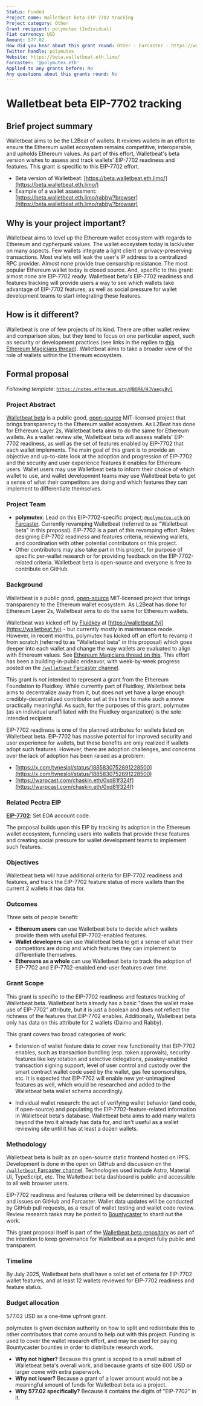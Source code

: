 ```yaml
---
Status: Funded
Project name: Walletbeat beta EIP-7702 tracking
Project category: Other
Grant recipient: polymutex (Individual)
Fiat currency: USD
Amount: 577.02
How did you hear about this grant round: Other - Farcaster - https://warpcast.com/ef-esp/0xbe473fa9
Twitter handle: polymutex
Website: https://beta.walletbeat.eth.limo/
Farcaster: '@polymutex.eth'
Applied to any grants before: No
Any questions about this grants round: No
---
```


# Walletbeat beta EIP-7702 tracking

## Brief project summary

Walletbeat aims to be the L2Beat of wallets. It reviews wallets in an effort to ensure the Ethereum wallet ecosystem remains competitive, interoperable, and upholds Ethereum values. As part of this effort, Walletbeat's beta version wishes to assess and track wallets' EIP-7702 readiness and features. This grant is specific to this EIP-7702 effort.

- Beta version of Walletbeat: [https://beta.walletbeat.eth.limo/](https://beta.walletbeat.eth.limo/)
- Example of a wallet assessment: [https://beta.walletbeat.eth.limo/rabby/?browser](https://beta.walletbeat.eth.limo/rabby/?browser)

## Why is your project important?

Walletbeat aims to level up the Ethereum wallet ecosystem with regards to Ethereum and cypherpunk values. The wallet ecosystem today is lackluster on many aspects. Few wallets integrate a light client or privacy-preserving transactions. Most wallets will leak the user's IP address to a centralized RPC provider. Almost none provide true censorship resistance. The most popular Ethereum wallet today is closed source. And, specific to this grant: almost none are EIP-7702 ready. Walletbeat beta's EIP-7702 readiness and features tracking will provide users a way to see which wallets take advantage of EIP-7702 features, as well as social pressure for wallet development teams to start integrating these features.

## How is it different?

Walletbeat is one of few projects of its kind. There are other wallet review and comparison sites, but they tend to focus on one particular aspect, such as security or development practices (see links in the replies to [this Ethereum Magicians thread](https://ethereum-magicians.org/t/making-ethereum-alignment-legible-wallets/21841)). Walletbeat aims to take a broader view of the role of wallets within the Ethereum ecosystem.

## Formal proposal

_Following template_: [`https://notes.ethereum.org/@BOR4/HJVaegyByl`](https://notes.ethereum.org/@BOR4/HJVaegyByl)

### Project Abstract

[Walletbeat beta](https://beta.walletbeat.eth.limo/) is a public good, [open-source](https://github.com/fluidkey/walletbeat) MIT-licensed project that brings transparency to the Ethereum wallet ecosystem. As L2Beat has done for Ethereum Layer 2s, Walletbeat beta aims to do the same for Ethereum wallets. As a wallet review site, Walletbeat beta will assess wallets' EIP-7702 readiness, as well as the set of features enabled by EIP-7702 that each wallet implements. The main goal of this grant is to provide an objective and up-to-date look at the adoption and progression of EIP-7702 and the security and user experience features it enables for Ethereum users. Wallet users may use Walletbeat beta to inform their choice of which wallet to use, and wallet development teams may use Walletbeat beta to get a sense of what their competitors are doing and which features they can implement to differentiate themselves.

### Project Team

- **polymutex**: Lead on this EIP-7702-specific project; [`@polymutex.eth` on Farcaster](https://warpcast.com/polymutex.eth). Currently revamping Walletbeat (referred to as "Walletbeat beta" in this proposal). EIP-7702 is a part of this revamping effort. Roles: designing EIP-7702 readiness and features criteria, reviewing wallets, and coordination with other potential contributors on this project.
- Other contributors may also take part in this project, for purpose of specific per-wallet research or for providing feedback on the EIP-7702-related criteria. Walletbeat beta is open-source and everyone is free to contribute on GitHub.

### Background

Walletbeat is a public good, [open-source](https://github.com/fluidkey/walletbeat) MIT-licensed project that brings transparency to the Ethereum wallet ecosystem. As L2Beat has done for Ethereum Layer 2s, Walletbeat aims to do the same for Ethereum wallets.

Walletbeat was kicked off by [Fluidkey](https://fluidkey.com/) at [https://walletbeat.fyi](https://walletbeat.fyi) - but currently mostly in maintenance mode. However, in recent months, polymutex has kicked off an effort to revamp it from scratch (referred to as "Walletbeat beta" in this proposal) which goes deeper into each wallet and change the way wallets are evaluated to align with Ethereum values. See [Ethereum Magicians thread on this](https://ethereum-magicians.org/t/making-ethereum-alignment-legible-wallets/21841). This effort has been a building-in-public endeavor, with week-by-week progress posted on the [`/walletbeat` Farcaster channel](https://warpcast.com/~/channel/walletbeat).

This grant is _not_ intended to represent a grant from the Ethereum Foundation to Fluidkey. While currently part of Fluidkey, Walletbeat beta aims to decentralize away from it, but does not yet have a large enough credibly-decentralized contributor set at this time to make such a move practically meaningful. As such, for the purposes of this grant, polymutex (as an individual unaffiliated with the Fluidkey organization) is the sole intended recipient.

EIP-7702 readiness is one of the planned attributes for wallets listed on Walletbeat beta. EIP-7702 has massive potential for improved security and user experience for wallets, but these benefits are only realized if wallets adopt such features. However, there are adoption challenges, and concerns over the lack of adoption has been raised as a problem:

- [https://x.com/tyneslol/status/1885830752891228500](https://x.com/tyneslol/status/1885830752891228500)
- [https://warpcast.com/chaskin.eth/0xd81f324f](https://warpcast.com/chaskin.eth/0xd81f324f)

### Related Pectra EIP

[**EIP-7702**](https://eips.ethereum.org/EIPS/eip-7702): Set EOA account code.

The proposal builds upon this EIP by tracking its adoption in the Ethereum wallet ecosystem, funneling users into wallets that provide these features and creating social pressure for wallet development teams to implement such features.

### Objectives

Walletbeat beta will have additional criteria for EIP-7702 readiness and features, and track the EIP-7702 feature status of more wallets than the current 2 wallets it has data for.

### Outcomes

Three sets of people benefit:

- **Ethereum users** can use Walletbeat beta to decide which wallets provide them with useful EIP-7702-enabled features.
- **Wallet developers** can use Walletbeat beta to get a sense of what their competitors are doing and which features they can implement to differentiate themselves.
- **Ethereans as a whole** can use Walletbeat beta to track the adoption of EIP-7702 and EIP-7702-enabled end-user features over time.

### Grant Scope

This grant is specific to the EIP-7702 readiness and features tracking of Walletbeat beta. Walletbeat beta already has a basic "does the wallet make use of EIP-7702" attribute, but it is just a boolean and does not reflect the richness of the features that EIP-7702 enables. Additionally, Walletbeat beta only has data on this attribute for 2 wallets (Daimo and Rabby).

This grant covers two broad categories of work:

- Extension of wallet feature data to cover new functionality that EIP-7702 enables, such as transaction bundling (esp. token approvals), security features like key rotation and selective delegations, passkey-enabled transaction signing support, level of user control and custody over the smart contract wallet code used by the wallet, gas fee sponsorships, etc. It is expected that EIP-7702 will enable new yet-unimagined features as well, which would be researched and added to the Walletbeat beta wallet schema accordingly.

- Individual wallet research: the act of verifying wallet behavior (and code, if open-source) and populating the EIP-7702-feature-related information in Walletbeat beta's database. Walletbeat beta aims to add many wallets beyond the two it already has data for, and isn't useful as a wallet reviewing site until it has at least a dozen wallets.

### Methodology

Walletbeat beta is built as an open-source static frontend hosted on IPFS. Development is done in the open on GitHub and discussion on the [`/walletbeat` Farcaster channel](https://warpcast.com/~/channel/walletbeat). Technologies used include Astro, Material UI, TypeScript, etc. The Walletbeat beta dashboard is public and accessible to all web browser users.

EIP-7702 readiness and features criteria will be determined by discussion and issues on GitHub and Farcaster. Wallet data updates will be conducted by GitHub pull requests, as a result of wallet testing and wallet code review. Review research tasks may be posted to [Bountycaster](https://warpcast.com/~/channel/bounties) to shard out the work.

This grant proposal itself is part of the [Walletbeat beta repository](https://github.com/fluidkey/walletbeat/blob/beta/governance/grants/2025-02-ethereum-foundation-pectra-proactive-grant-round) as part of the intention to keep governance for Walletbeat as a project fully public and transparent.

### Timeline

By July 2025, Walletbeat beta shall have a solid set of criteria for EIP-7702 wallet features, and at least 12 wallets reviewed for EIP-7702 readiness and feature status.

### Budget allocation

577.02 USD as a one-time upfront grant.

polymutex is given decision authority on how to split and redistribute this to other contributors that come around to help out with this project. Funding is used to cover the wallet research effort, and may be used for paying Bountycaster bounties in order to distribute research work.

- **Why not higher?** Because this grant is scoped to a small subset of Walletbeat beta's overall work, and because grants of size 600 USD or larger come with extra paperwork.
- **Why not lower?** Because a grant of a lower amount would not be a meaningful amount of funds for Walletbeat beta as a project.
- **Why 577.02 specifically?** Because it contains the digits of "EIP-7702" in it.

